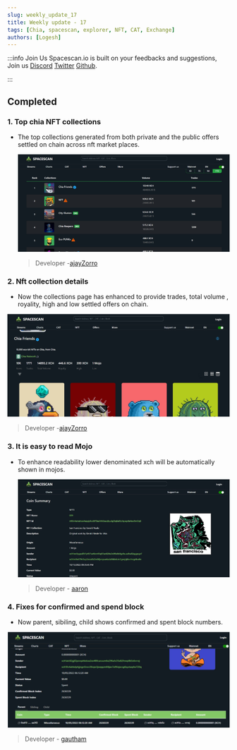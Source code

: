 ```yaml
---
slug: weekly_update_17
title: Weekly update - 17
tags: [Chia, spacescan, explorer, NFT, CAT, Exchange]
authors: [Logesh]
---
```

:::info Join Us
Spacescan.io is built on your feedbacks and suggestions, Join us [Discord](https://discord.gg/Bb4sj3Bg9P)  [Twitter](https://twitter.com/spacescan_io) [Github](https://github.com/spacescan-io).

:::
## Completed
### 1. Top chia NFT collections
- The top collections generated from both private and the public offers settled on chain across nft market places.
  
  ![nftrank](./nftrank.jpg)

  > Developer -[ajayZorro](https://twitter.com/@AjayBenadict)

### 2. Nft collection details
- Now the collections page has enhanced to provide trades, total volume , royality, high and low settled offers on chain.

 ![collection](./collection.jpg)

  > Developer -[ajayZorro](https://twitter.com/@AjayBenadict)

### 3. It is easy to read Mojo
- To enhance readability lower denominated xch will be automatically shown in mojos.
 

  ![mojo](./mojo_pic.jpg)

  > Developer - [aaron](https://twitter.com/flamingxod)

### 4. Fixes for confirmed and spend block
- Now parent, sibiling, child shows confirmed and spent block numbers.

![block](./block.png)


  > Developer - [gautham](https://twitter.com/Gautham14764017?t=0YfoLc9jDvxT-fuVmRBJzA&s=09)

